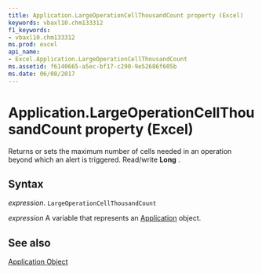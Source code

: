 ```yaml
---
title: Application.LargeOperationCellThousandCount property (Excel)
keywords: vbaxl10.chm133312
f1_keywords:
- vbaxl10.chm133312
ms.prod: excel
api_name:
- Excel.Application.LargeOperationCellThousandCount
ms.assetid: f6140665-a5ec-bf17-c290-9e52686f605b
ms.date: 06/08/2017
---
```



# Application.LargeOperationCellThousandCount property (Excel)

Returns or sets the maximum number of cells needed in an operation beyond which an alert is triggered. Read/write  **Long** .


## Syntax

 _expression_. `LargeOperationCellThousandCount`

 _expression_ A variable that represents an [Application](Excel.Application-graph-property.md) object.


## See also


[Application Object](Excel.Application(object).md)

